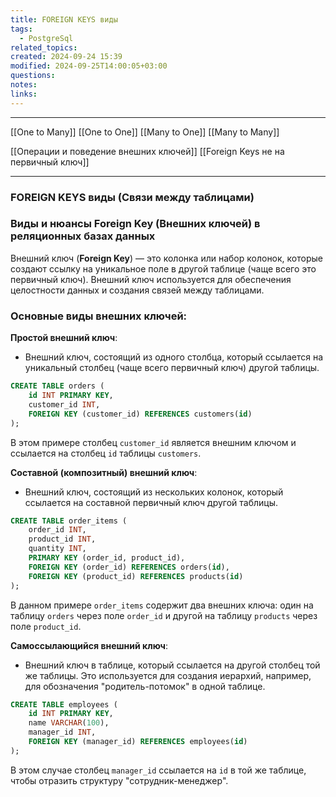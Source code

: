 ```yaml
---
title: FOREIGN KEYS виды
tags:
  - PostgreSql
related_topics: 
created: 2024-09-24 15:39
modified: 2024-09-25T14:00:05+03:00
questions: 
notes: 
links: 
---
```



----
[[One to Many]]
[[One to One]]
[[Many to One]]
[[Many to Many]]

[[Операции и поведение внешних ключей]]
[[Foreign Keys не на первичный ключ]]

----


### FOREIGN KEYS виды (Связи между таблицами)

### Виды и нюансы **Foreign Key** (Внешних ключей) в реляционных базах данных

Внешний ключ (**Foreign Key**) — это колонка или набор колонок, которые создают ссылку на уникальное поле в другой таблице (чаще всего это первичный ключ). Внешний ключ используется для обеспечения целостности данных и создания связей между таблицами.

### Основные виды внешних ключей:

 **Простой внешний ключ**:
- Внешний ключ, состоящий из одного столбца, который ссылается на уникальный столбец (чаще всего первичный ключ) другой таблицы.
```sql
CREATE TABLE orders (
    id INT PRIMARY KEY,
    customer_id INT,
    FOREIGN KEY (customer_id) REFERENCES customers(id)
);

```

В этом примере столбец `customer_id` является внешним ключом и ссылается на столбец `id` таблицы `customers`.

**Составной (композитный) внешний ключ**:
- Внешний ключ, состоящий из нескольких колонок, который ссылается на составной первичный ключ другой таблицы.
```sql
CREATE TABLE order_items (
    order_id INT,
    product_id INT,
    quantity INT,
    PRIMARY KEY (order_id, product_id),
    FOREIGN KEY (order_id) REFERENCES orders(id),
    FOREIGN KEY (product_id) REFERENCES products(id)
);

```
В данном примере `order_items` содержит два внешних ключа: один на таблицу `orders` через поле `order_id` и другой на таблицу `products` через поле `product_id`.

**Самоссылающийся внешний ключ**:
- Внешний ключ в таблице, который ссылается на другой столбец той же таблицы. Это используется для создания иерархий, например, для обозначения "родитель-потомок" в одной таблице.
```sql
CREATE TABLE employees (
    id INT PRIMARY KEY,
    name VARCHAR(100),
    manager_id INT,
    FOREIGN KEY (manager_id) REFERENCES employees(id)
);

```
В этом случае столбец `manager_id` ссылается на `id` в той же таблице, чтобы отразить структуру "сотрудник-менеджер".